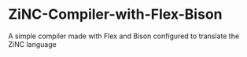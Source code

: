 # ZiNC-Compiler-with-Flex-Bison
A simple compiler made with Flex and Bison configured to translate the ZiNC language

